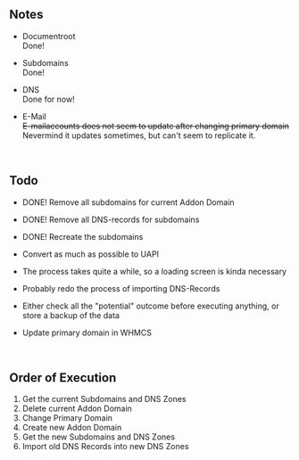 ## Notes

- Documentroot\
Done!

- Subdomains\
Done!

- DNS\
Done for now!

- E-Mail\
~~E-mailaccounts does not seem to update after changing primary domain~~\
Nevermind it updates sometimes, but can't seem to replicate it.

&nbsp;
&nbsp;

## Todo

- DONE! Remove all subdomains for current Addon Domain
- DONE! Remove all DNS-records for subdomains
- DONE! Recreate the subdomains

- Convert as much as possible to UAPI
- The process takes quite a while, so a loading screen is kinda necessary
- Probably redo the process of importing DNS-Records
- Either check all the "potential" outcome before executing anything, or store a backup of the data
- Update primary domain in WHMCS

&nbsp;
&nbsp;

## Order of Execution

1. Get the current Subdomains and DNS Zones
2. Delete current Addon Domain
3. Change Primary Domain
4. Create new Addon Domain
5. Get the new Subdomains and DNS Zones
6. Import old DNS Records into new DNS Zones
